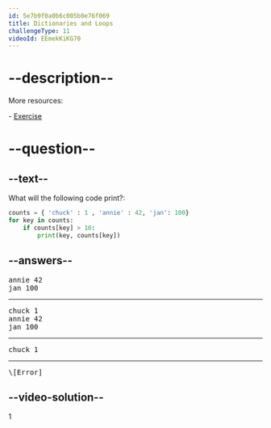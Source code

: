```yaml
---
id: 5e7b9f0a0b6c005b0e76f069
title: Dictionaries and Loops
challengeType: 11
videoId: EEmekKiKG70
---
```


# --description--

More resources:

\- [Exercise](https://www.youtube.com/watch?v=PrhZ9qwBDD8)

# --question--

## --text--

What will the following code print?:

```python
counts = { 'chuck' : 1 , 'annie' : 42, 'jan': 100}
for key in counts:
    if counts[key] > 10:
        print(key, counts[key])
```

## --answers--

<pre>
annie 42
jan 100
</pre>

---

<pre>
chuck 1
annie 42
jan 100
</pre>

---

<pre>chuck 1</pre>

---

<pre>\[Error]</pre>

## --video-solution--

1

